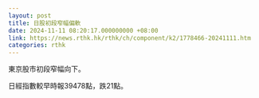```yaml
---
layout: post
title: 日股初段窄幅偏軟
date: 2024-11-11 08:20:17.000000000 +08:00
link: https://news.rthk.hk/rthk/ch/component/k2/1778466-20241111.htm
categories: rthk
---
```


東京股市初段窄幅向下。

日經指數較早時報39478點，跌21點。
